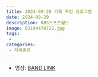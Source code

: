 ```yaml
---
title: 2024-09-29 기록 측정 프로그램
date: 2024-09-29
description: KBS스포츠월드
image: 63194478722.jpg
tags:
 - 
categories:
 - 자체훈련
---
```


- 영상: [BAND LINK](https://band.us/band/93484357/album/82221242)